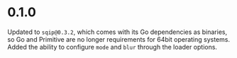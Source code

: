 # 0.1.0

Updated to `sqip@0.3.2`, which comes with its Go dependencies as binaries, so Go and Primitive are no longer requirements for 64bit operating systems.  
Added the ability to configure `mode` and `blur` through the loader options.
